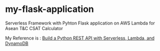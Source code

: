 # my-flask-application
Serverless Framework with Pyhton Flask application on AWS Lambda for Asean T&amp;C CSAT Calculator


My Reference is : <a href='https://serverless.com/blog/flask-python-rest-api-serverless-lambda-dynamodb'>Build a Python REST API with Serverless, Lambda, and DynamoDB</a>
